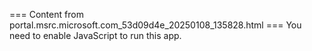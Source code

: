 === Content from portal.msrc.microsoft.com_53d09d4e_20250108_135828.html ===
You need to enable JavaScript to run this app.
